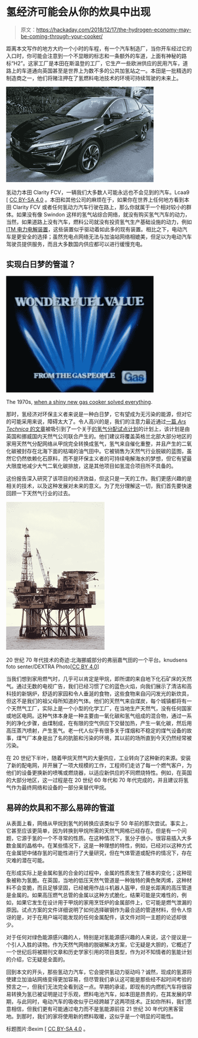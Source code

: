 # 氢经济可能会从你的炊具中出现

> 原文：<https://hackaday.com/2018/12/17/the-hydrogen-economy-may-be-coming-through-your-cooker/>

距离本文写作的地方大约一个小时的车程，有一个汽车制造厂，当你开车经过它的入口时，你可能会注意到一个不显眼的标志和一条额外的车道，上面有神秘的路标“H2”。这家工厂是本田在斯温登的工厂，它生产一些欧洲供应的民用汽车，道路上的车道通向英国甚至是世界上为数不多的公共加氢站之一。本田是一批精选的制造商之一，他们将赌注押在了氢燃料电池技术的环境可持续驾驶的未来上。

[![The hydrogen-powered Honda Clarity FCV, a car most of us will probably never see. Lcaa9 [CC BY-SA 4.0].](img/43aed7905196363b7874b4ad163f1356.png)](https://hackaday.com/wp-content/uploads/2018/12/1024px-2018_honda_clarity_fuel_cell.jpg) 

氢动力本田 Clarity FCV，一辆我们大多数人可能永远也不会见到的汽车。Lcaa9 [ [CC BY-SA 4.0](https://commons.wikimedia.org/wiki/File:2018_Honda_Clarity_Fuel_Cell.jpg) 。本田和其他公司的麻烦在于，如果你在世界上任何地方看到本田 Clarity FCV 或者任何氢动力汽车行驶在路上，那么你就属于一个相对较小的群体。如果没有像 Swindon 这样的氢气站综合网络，就没有购买氢气汽车的动力，当然，如果道路上没有汽车，燃料公司就没有投资氢气生产基础设施的动力，例如 [ITM 电力电解装置](http://www.itm-power.com/sectors/clean-fuel)，这些装置似乎驱动着如此多的现有装置。相比之下，电动汽车是更安全的选择；虽然充电点网络无法与加油站网络相媲美，但足以为电动汽车驾驶员提供服务，而且大多数国内供应都可以进行缓慢充电。

## 实现白日梦的管道？

[![The 1970s, when a shiny new gas cooker solved everything.](img/a6290dfca6bf0ce3310a3baee782171a.png)](https://hackaday.com/wp-content/uploads/2018/12/wonderfuel-gas.jpg)

The 1970s, [when a shiny new gas cooker solved everything](https://www.youtube.com/watch?v=Z79eT4qxuvY).

那时，氢经济对环保主义者来说是一种白日梦，它有望成为无污染的能源，但对它的可能采用来说，障碍太大了。令人高兴的是，我们的注意力最近通过[一篇 *Ars Technica* 的文章](https://arstechnica.com/science/2018/11/natural-gas-distributors-outline-proposal-to-convert-home-heating-to-hydrogen/)被吸引到了一个关于[的氢气分配试点计划](https://northerngasnetworks.co.uk/h21-noe/H21-NoE-23Nov18-v1.0.pdf)的计划上，该计划是由英国和挪威国内天然气公司联合产生的。他们建议将覆盖英格兰北部大部分地区的家用天然气分配网络从甲烷完全转换成氢气，氢气来自催化重整，并且产生的二氧化碳被封存在北海下面的枯竭的油气田中。它被销售为天然气行业脱碳的蓝图，虽然它仍然依赖化石原料，而不是环保主义者的可持续电解海水的梦想，但它有望最大限度地减少大气二氧化碳排放，这是其他项目如氢混合项目所不具备的。

这份报告深入研究了该项目的经济效益，但这只是一天的工作。我们更感兴趣的是相关的技术，以及这种发展对未来的意义。为了充分理解这一切，我们首先要快速回顾一下天然气行业的过去。

[![A miracle of 1970s technology: a platform of the Frigg gas field in the Norwegian part of the North Sea. Knudsens Fotosenter / DEXTRA Photo [CC BY 4.0]](img/bfefd01a298d6c9c1b7d7ef0b5def696.png)](https://hackaday.com/wp-content/uploads/2018/12/frigg_dp2_dex_kf_000690.jpg)

20 世纪 70 年代技术的奇迹:北海挪威部分的弗丽嘉气田的一个平台。knudsens foto senter/DEXTRA Photo[[CC BY 4.0](https://commons.wikimedia.org/wiki/File:Frigg_DP2_(DEX_KF_000690).jpg)]

当我们想到家用燃气时，几乎可以肯定是甲烷，即所谓的来自地下化石矿床的天然气。通过无数的电视广告，我们已经习惯了它的蓝色火焰，向我们展示了清洁和高科技的新锅炉，舒适的家园和令人垂涎的食物，这些食物来自闪闪发光的新炊具，但这不是我们的祖父母所知道的气体。他们的天然气来自煤炭，每个城镇都将有一个天然气工厂，实际上是一个小型的化学工厂，在当地生产天然气，没有任何国家或地区电网。这种气体本身是一种主要由一氧化碳和氢气组成的混合物，通过一系列的净化步骤，由煤制成，在有限的空气供应下交替加热，产生一氧化碳，然后用高压蒸汽喷射，产生氢气。老一代人似乎有很多关于煤烟和不稳定的煤气设备的故事，煤气厂本身是出了名的肮脏和污染的环境，其以前的场所直到今天仍然经常被污染。

在 20 世纪下半叶，随着甲烷天然气的大量供应，工业转向了这种新的来源。安装了新的配电网，并开展了一项大规模的工作，工程师们走访了每一个燃气客户，为他们的设备更换新的喷嘴或燃烧器，以适应新供应的不同燃烧特性。例如，在英国的大部分地区，这一过程是在 20 世纪 60 年代和 70 年代完成的，并且建议将氢气作为最终网络和设备的一部分来替代甲烷。

## 易碎的炊具和不那么易碎的管道

从表面上看，网络从甲烷到氢气的转换应该类似于 50 年前的那次尝试。事实上，它甚至应该更简单，因为转换到甲烷所需的天然气网格已经存在。但是有一个问题，它源于氢的一个不寻常的性质。在这种情况下，氢分子很小，很容易插入大多数金属的晶格中。在某些情况下，这是一种理想的特性，例如，已经对以这种方式在金属钯中储存氢的可能性进行了大量研究，但在气体管道或配件的情况下，存在灾难的潜在可能。

在形成实际上是金属和氢的合金的过程中，金属的性质发生了根本的变化；这种现象被称为氢脆。在英国，当地的低压天然气管道是一种独特的黄色聚丙烯，这种材料不会变脆，而且足够坚固，已经被用作战斗机器人盔甲，但是长距离的高压管道是金属的。如果高压燃气总管的金属以这种方式脆化，结果可能是灾难性的，例如，如果它发生在设计用于甲烷的家用烹饪炉的金属部件上，它可能是燃气泄漏的原因。试点方案的文件详细说明了如何选择碳钢作为最合适的管道材料，但令人惊讶的是，对于在用户端可能发现的任何金属配件，该文件对同一主题的论述却很少。

对于任何对绿色能源感兴趣的人，特别是对氢能源感兴趣的人来说，这个提议是一个引人入胜的读物。作为天然气网络的脱碳解决方案，它无疑是大胆的，它概述了一个世纪后将被期刊文章和历史学家引用的项目类型，作为对不知情者的氢能计划的介绍，它无疑是全面的。

回到本文的开头，那些氢动力汽车，它会提供氢动力驱动吗？诚然，现成的氢源将使建立加油站网络变得更加容易，但尽管我们承认这可能是那些经不起时间考验的预言之一，但我们无法完全看到这一点。早期的承诺，即现有的内燃机汽车将很容易转换为氢已被证明是过于乐观，燃料电池汽车，如本田是昂贵的，在其发展的早期，与此同时，电动汽车的吸收似乎已经跨越了这两项技术。正如你所料，我们愿意相信，但我们更有可能通过电力而不是氢能源前往 21 世纪 30 年代的黑客营地。到那时，我们的家将使用新的燃料取暖，这似乎是一个明显的可能性。

标题图片:Bexim [ [CC BY-SA 4.0](https://commons.wikimedia.org/wiki/File:ITM_Power_Hydrogen_station_in_Teddington.jpg) 。